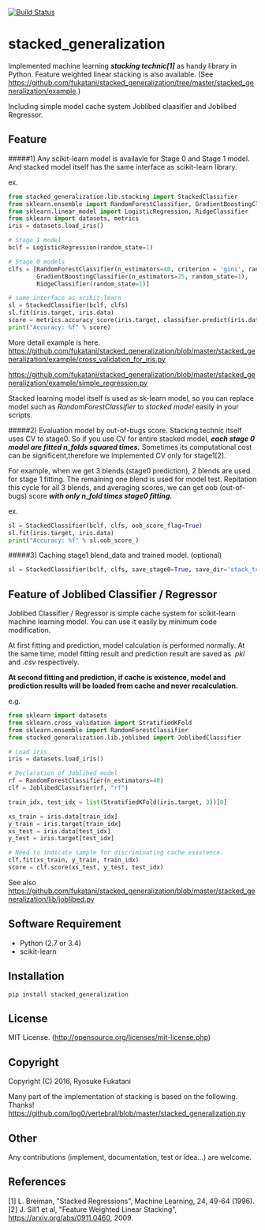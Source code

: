 [![Build Status](https://travis-ci.org/fukatani/stacked_generalization.svg?branch=master)](https://travis-ci.org/fukatani/stacked_generalization)

# stacked_generalization
Implemented machine learning ***stacking technic[1]*** as handy library in Python.
Feature weighted linear stacking is also available. (See https://github.com/fukatani/stacked_generalization/tree/master/stacked_generalization/example.)

Including simple model cache system Joblibed claasifier and Joblibed Regressor.

## Feature

#####1) Any scikit-learn model is availavle for Stage 0 and Stage 1 model. And stacked model itself has the same interface as scikit-learn library.

ex.
```python
from stacked_generalization.lib.stacking import StackedClassifier
from sklearn.ensemble import RandomForestClassifier, GradientBoostingClassifier
from sklearn.linear_model import LogisticRegression, RidgeClassifier
from sklearn import datasets, metrics
iris = datasets.load_iris()

# Stage 1 model
bclf = LogisticRegression(random_state=1)

# Stage 0 models
clfs = [RandomForestClassifier(n_estimators=40, criterion = 'gini', random_state=1),
        GradientBoostingClassifier(n_estimators=25, random_state=1),
        RidgeClassifier(random_state=1)]

# same interface as scikit-learn
sl = StackedClassifier(bclf, clfs)
sl.fit(iris.target, iris.data)
score = metrics.accuracy_score(iris.target, classifier.predict(iris.data))
print("Accuracy: %f" % score)
```

More detail example is here.
https://github.com/fukatani/stacked_generalization/blob/master/stacked_generalization/example/cross_validation_for_iris.py

https://github.com/fukatani/stacked_generalization/blob/master/stacked_generalization/example/simple_regression.py

Stacked learning model itself is used as sk-learn model, so you can replace model such as *RandomForestClassifier* to *stacked model* easily in your scripts.

#####2) Evaluation model by out-of-bugs score.
Stacking technic itself uses CV to stage0. So if you use CV for entire stacked model, ***each stage 0 model are fitted n_folds squared times.***
Sometimes its computational cost can be significent,therefore we implemented CV only for stage1[2].

For example, when we get 3 blends (stage0 prediction), 2 blends are used for stage 1 fitting. The remaining one blend is used for model test. Repitation this cycle for all 3 blends, and averaging scores, we can get oob (out-of-bugs) score ***with only n_fold times stage0 fitting.***

ex.
```python
sl = StackedClassifier(bclf, clfs, oob_score_flag=True)
sl.fit(iris.target, iris.data)
print("Accuracy: %f" % sl.oob_score_)

```

#####3) Caching stage1 blend_data and trained model. (optional)
```python
sl = StackedClassifier(bclf, clfs, save_stage0=True, save_dir='stack_temp')
```

## Feature of Joblibed Classifier / Regressor

Joblibed Classifier / Regressor is simple cache system for scikit-learn machine learning model.
You can use it easily by minimum code modification.

At first fitting and prediction, model calculation is performed normally.
At the same time, model fitting result and prediction result are saved as *.pkl* and *.csv* respectively.

**At second fitting and prediction, if cache is existence, model and prediction results will be loaded from cache and never recalculation.**


e.g.
```python
from sklearn import datasets
from sklearn.cross_validation import StratifiedKFold
from sklearn.ensemble import RandomForestClassifier
from stacked_generalization.lib.joblibed import JoblibedClassifier

# Load iris
iris = datasets.load_iris()

# Declaration of Joblibed model
rf = RandomForestClassifier(n_estimators=40)
clf = JoblibedClassifier(rf, "rf")

train_idx, test_idx = list(StratifiedKFold(iris.target, 3))[0]

xs_train = iris.data[train_idx]
y_train = iris.target[train_idx]
xs_test = iris.data[test_idx]
y_test = iris.target[test_idx]

# Need to indicate sample for discriminating cache existence.
clf.fit(xs_train, y_train, train_idx)
score = clf.score(xs_test, y_test, test_idx)
```

See also https://github.com/fukatani/stacked_generalization/blob/master/stacked_generalization/lib/joblibed.py

## Software Requirement

* Python (2.7 or 3.4)
* scikit-learn

## Installation

```
pip install stacked_generalization
```

## License

MIT License.
(http://opensource.org/licenses/mit-license.php)


## Copyright

Copyright (C) 2016, Ryosuke Fukatani

Many part of the implementation of stacking is based on the following. Thanks!
https://github.com/log0/vertebral/blob/master/stacked_generalization.py

## Other
Any contributions (implement, documentation, test or idea...) are welcome.

## References
[1] L. Breiman, "Stacked Regressions", Machine Learning, 24, 49-64 (1996).
[2] J. Sill1 et al, "Feature Weighted Linear Stacking", https://arxiv.org/abs/0911.0460, 2009.